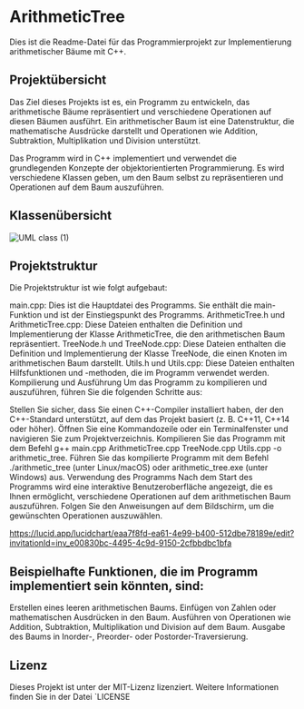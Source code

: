 # ArithmeticTree
Dies ist die Readme-Datei für das Programmierprojekt zur Implementierung arithmetischer Bäume mit C++.

## Projektübersicht
Das Ziel dieses Projekts ist es, ein Programm zu entwickeln, das arithmetische Bäume repräsentiert und verschiedene Operationen auf diesen Bäumen ausführt. Ein arithmetischer Baum ist eine Datenstruktur, die mathematische Ausdrücke darstellt und Operationen wie Addition, Subtraktion, Multiplikation und Division unterstützt.

Das Programm wird in C++ implementiert und verwendet die grundlegenden Konzepte der objektorientierten Programmierung. Es wird verschiedene Klassen geben, um den Baum selbst zu repräsentieren und Operationen auf dem Baum auszuführen.

## Klassenübersicht
![UML class (1)](https://github.com/janniklth/ArithmeticTree/assets/82065311/4b4b523d-e060-44d8-99f7-22bc43f68395)

## Projektstruktur
Die Projektstruktur ist wie folgt aufgebaut:

main.cpp: Dies ist die Hauptdatei des Programms. Sie enthält die main-Funktion und ist der Einstiegspunkt des Programms.
ArithmeticTree.h und ArithmeticTree.cpp: Diese Dateien enthalten die Definition und Implementierung der Klasse ArithmeticTree, die den arithmetischen Baum repräsentiert.
TreeNode.h und TreeNode.cpp: Diese Dateien enthalten die Definition und Implementierung der Klasse TreeNode, die einen Knoten im arithmetischen Baum darstellt.
Utils.h und Utils.cpp: Diese Dateien enthalten Hilfsfunktionen und -methoden, die im Programm verwendet werden.
Kompilierung und Ausführung
Um das Programm zu kompilieren und auszuführen, führen Sie die folgenden Schritte aus:

Stellen Sie sicher, dass Sie einen C++-Compiler installiert haben, der den C++-Standard unterstützt, auf dem das Projekt basiert (z. B. C++11, C++14 oder höher).
Öffnen Sie eine Kommandozeile oder ein Terminalfenster und navigieren Sie zum Projektverzeichnis.
Kompilieren Sie das Programm mit dem Befehl g++ main.cpp ArithmeticTree.cpp TreeNode.cpp Utils.cpp -o arithmetic_tree.
Führen Sie das kompilierte Programm mit dem Befehl ./arithmetic_tree (unter Linux/macOS) oder arithmetic_tree.exe (unter Windows) aus.
Verwendung des Programms
Nach dem Start des Programms wird eine interaktive Benutzeroberfläche angezeigt, die es Ihnen ermöglicht, verschiedene Operationen auf dem arithmetischen Baum auszuführen. Folgen Sie den Anweisungen auf dem Bildschirm, um die gewünschten Operationen auszuwählen.

https://lucid.app/lucidchart/eaa7f8fd-ea61-4e99-b400-512dbe78189e/edit?invitationId=inv_e00830bc-4495-4c9d-9150-2cfbbdbc1bfa

## Beispielhafte Funktionen, die im Programm implementiert sein könnten, sind:

Erstellen eines leeren arithmetischen Baums.
Einfügen von Zahlen oder mathematischen Ausdrücken in den Baum.
Ausführen von Operationen wie Addition, Subtraktion, Multiplikation und Division auf dem Baum.
Ausgabe des Baums in Inorder-, Preorder- oder Postorder-Traversierung.

## Lizenz
Dieses Projekt ist unter der MIT-Lizenz lizenziert. Weitere Informationen finden Sie in der Datei `LICENSE
